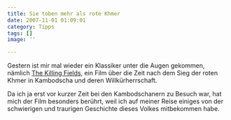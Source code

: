 ```yaml
---
title: Sie toben mehr als rote Khmer
date: 2007-11-01 01:09:01
category: Tipps
tags: []
image: ''

---
```


Gestern ist mir mal wieder ein Klassiker unter die Augen gekommen, nämlich [The Killing Fields](http://en.wikipedia.org/wiki/The_Killing_Fields_(film)), ein Film über die Zeit nach dem Sieg der roten Khmer in Kambodscha und deren Willkürherrschaft.  

  

Da ich ja erst vor kurzer Zeit bei den Kambodschanern zu Besuch war, hat mich der Film besonders berührt, weil ich auf meiner Reise einiges von der schwierigen und traurigen Geschichte dieses Volkes mitbekommen habe.
